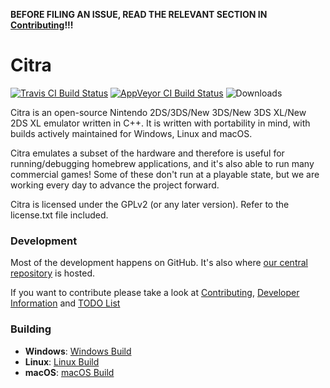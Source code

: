 **BEFORE FILING AN ISSUE, READ THE RELEVANT SECTION IN [Contributing](https://github.com/valentinvanelslande/citra/wiki/Contributing)!!!**

Citra
==============
[![Travis CI Build Status](https://travis-ci.org/valentinvanelslande/citra.svg?branch=master)](https://travis-ci.org/valentinvanelslande/citra)
[![AppVeyor CI Build Status](https://ci.appveyor.com/api/projects/status/n7d0qlt7fp428cyp?svg=true)](https://ci.appveyor.com/project/valentinvanelslande/citra)
![Downloads](https://img.shields.io/github/downloads/valentinvanelslande/citra/total.svg)

Citra is an open-source Nintendo 2DS/3DS/New 3DS/New 3DS XL/New 2DS XL emulator written in C++. It is written with portability in mind, with builds actively maintained for Windows, Linux and macOS.

Citra emulates a subset of the hardware and therefore is useful for running/debugging homebrew applications, and it's also able to run many commercial games! Some of these don't run at a playable state, but we are working every day to advance the project forward.

Citra is licensed under the GPLv2 (or any later version). Refer to the license.txt file included.

### Development

Most of the development happens on GitHub. It's also where [our central repository](https://github.com/valentinvanelslande/citra) is hosted.

If you want to contribute please take a look at [Contributing](https://github.com/valentinvanelslande/citra/wiki/Contributing), [Developer Information](https://github.com/valentinvanelslande/citra/wiki/Developer-Information) and [TODO List](https://github.com/valentinvanelslande/citra/wiki/TODO-List)

### Building

* __Windows__: [Windows Build](https://github.com/valentinvanelslande/citra/wiki/Building-For-Windows)
* __Linux__: [Linux Build](https://github.com/valentinvanelslande/citra/wiki/Building-For-Linux)
* __macOS__: [macOS Build](https://github.com/valentinvanelslande/citra/wiki/Building-for-macOS)
